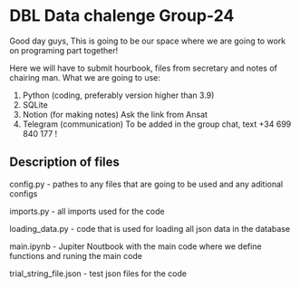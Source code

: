 # DBL Data chalenge Group-24
Good day guys,
This is going to be our space where we are going to work on programing part together!

Here we will have to submit hourbook, files from secretary and notes of chairing man.
What we are going to use:
  1. Python (coding, preferably version higher than 3.9)
  2. SQLite 
  3. Notion (for making notes)
    Ask the link from Ansat
  4. Telegram (communication) 
    To be added in the group chat, text +34 699 840 177 !


## Description of files
  
  config.py - pathes to any files that are going to be used and any aditional configs
  
  imports.py - all imports used for the code
  
  loading_data.py - code that is used for loading all json data in the database
  
  main.ipynb - Jupiter Noutbook with the main code where we define functions and runing the main code
  
  trial_string_file.json - test json files for the code
  
